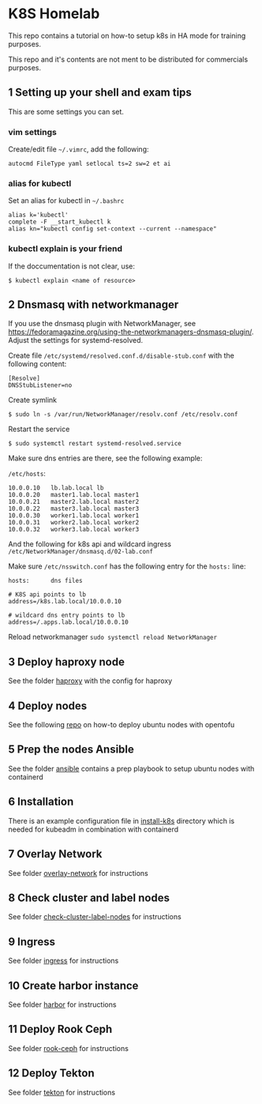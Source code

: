# K8S Homelab
This repo contains a tutorial on how-to setup k8s in HA mode for training purposes.

This repo and it's contents are not ment to be distributed for commercials purposes.

## 1 Setting up your shell and exam tips
This are some settings you can set.

### vim settings
Create/edit file ```~/.vimrc```, add the following:

```
autocmd FileType yaml setlocal ts=2 sw=2 et ai
```

### alias for kubectl
Set an alias for kubectl in ```~/.bashrc```

```
alias k='kubectl'
complete -F __start_kubectl k
alias kn="kubectl config set-context --current --namespace"
```

### kubectl explain is your friend
If the doccumentation is not clear, use:

```
$ kubectl explain <name of resource>
```

## 2 Dnsmasq with networkmanager
If you use the dnsmasq plugin with NetworkManager, see https://fedoramagazine.org/using-the-networkmanagers-dnsmasq-plugin/.
Adjust the settings for systemd-resolved.

Create file ```/etc/systemd/resolved.conf.d/disable-stub.conf``` with the following content:

```
[Resolve]
DNSStubListener=no
```

Create symlink
```
$ sudo ln -s /var/run/NetworkManager/resolv.conf /etc/resolv.conf
```

Restart the service
```
$ sudo systemctl restart systemd-resolved.service
```

Make sure dns entries are there, see the following example:

```/etc/hosts```:

```
10.0.0.10	lb.lab.local lb 
10.0.0.20	master1.lab.local master1
10.0.0.21	master2.lab.local master2
10.0.0.22	master3.lab.local master3
10.0.0.30	worker1.lab.local worker1
10.0.0.31	worker2.lab.local worker2
10.0.0.32	worker3.lab.local worker3
```

And the following for k8s api and wildcard ingress ```/etc/NetworkManager/dnsmasq.d/02-lab.conf```


Make sure ```/etc/nsswitch.conf``` has the following entry for the ```hosts:``` line:

```
hosts:      dns files
```

```
# K8S api points to lb
address=/k8s.lab.local/10.0.0.10

# wildcard dns entry points to lb
address=/.apps.lab.local/10.0.0.10
```

Reload networkmanager ```sudo systemctl reload NetworkManager```


## 3 Deploy haproxy node
See the folder [haproxy](haproxy) with the config for haproxy

## 4 Deploy nodes
See the following [repo](https://github.com/RobMokkink/opentofu-examples/tree/main/libvirt-k8s-ubuntu) on how-to deploy ubuntu nodes with opentofu

## 5 Prep the nodes Ansible
See the folder [ansible](ansible) contains a prep playbook to setup ubuntu nodes with containerd

## 6 Installation
There is an example configuration file in [install-k8s](install-k8s) directory which is needed for kubeadm
in combination with containerd

## 7 Overlay Network
See folder [overlay-network](overlay-network) for instructions

## 8 Check cluster and label nodes
See folder [check-cluster-label-nodes](check-cluster-label-nodes) for instructions

## 9 Ingress
See folder [ingress](ingress) for instructions

## 10 Create harbor instance
See folder [harbor](harbor) for instructions

## 11 Deploy Rook Ceph
See folder [rook-ceph](rook-ceph) for instructions

## 12 Deploy Tekton
See folder [tekton](tekton) for instructions
